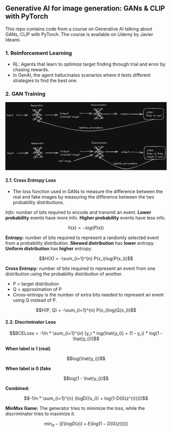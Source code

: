 ## Generative AI for image generation: GANs & CLIP with PyTorch

This repo contains code from a course on Generative AI talking about GANs, CLIP with PyTorch. The course is available on Udemy by Javier Ideami.

### 1. Reinforcement Learning
- RL: Agents that learn to optimize target finding through trial and error by chasing rewards.
- In GenAI, the agent hallucinates scenarios where it tests different strategies to find the best one.

### 2. GAN Training
 ![GAN Training](https://github.com/mgp87/GANs-CLIP-with-PyTorch/blob/main/GAN/GAN_Training.png)

 #### 2.1. Cross Entropy Loss
- The loss function used in GANs to measure the difference between the real and fake images by measuring the difference between the two probability distributions.

*Info:* number of bits required to encode and transmit an event.
**Lower probability** events have more info.
**Higher probability** events have less info.

```math
h(x) = -log(P(x))
```

**Entropy:** number of bits required to represent a randomly selected event from a probability distribution.
**Skewed distribution** has **lower** entropy.
**Uniform distribution** has **higher** entropy.

```math
H(X) = -\sum_{i=1}^{n} P(x_i)log(P(x_i))
```

**Cross Entropy:** number of bits required to represent an event from one distribution using the probability distribution of another.
- P = target distribution
- Q = approximation of P
- Cross-entropy is the number of extra bits needed to represent an event using Q instead of P.

```math
H(P, Q) = -\sum_{i=1}^{n} P(x_i)log(Q(x_i))
```

#### 2.2. Discriminator Loss

```math
BCELoss = -1/n * \sum_{i=1}^{n} [y_i * log(\hat{y_i}) + (1 - y_i) * log(1 - \hat{y_i})]
```

**When label is 1 (real)**
```math
log(\hat{y_i})
```

**When label is 0 (fake**
```math
log(1 - \hat{y_i})
```

**Combined:**
```math
-1/n * \sum_{i=1}^{n} (logD({x_i}) + log(1-D(G(z^{i}))))
```

**MinMax Game:** The generator tries to minimize the loss, while the discriminator tries to maximize it.

```math
\min_d -[E(logD(x)) + E(log(1-D(G(z))))]
```
